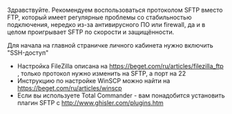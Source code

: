 Здравствуйте. Рекомендуем воспользоваться протоколом SFTP вместо FTP, который имеет регулярные проблемы со стабильностью подключения, нередкo из-за антивирусного ПО или firewall, да и в целом проигрывает SFTP по скорости и защищённости.

Для начала на главной страничке личного кабинета нужно включить "SSH-доступ"

- Настройка FileZilla описана на https://beget.com/ru/articles/filezilla_ftp , только протокол нужно изменить на SFTP, а порт на 22
- Инструкцию по настройке WinSCP можно найти на https://beget.com/ru/articles/winscp
- Если вы используете Total Commander - вам понадобится установить плагин SFTP с http://www.ghisler.com/plugins.htm